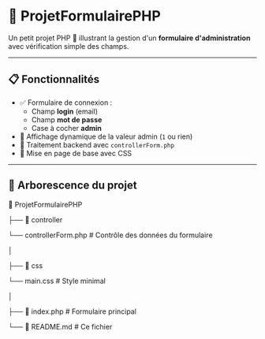 # 🚀 ProjetFormulairePHP

Un petit projet PHP 🐘 illustrant la gestion d'un **formulaire d'administration** avec vérification simple des champs.

---

## 📋 Fonctionnalités

- ✅ Formulaire de connexion :
  - Champ **login** (email)
  - Champ **mot de passe**
  - Case à cocher **admin**
- 🔄 Affichage dynamique de la valeur admin (`1` ou rien)
- 🧠 Traitement backend avec `controllerForm.php`
- 🎨 Mise en page de base avec CSS

---

## 🧱 Arborescence du projet

📁 ProjetFormulairePHP

├── 📁 controller

└── controllerForm.php # Contrôle des données du formulaire

│ 

├── 📁 css

└── main.css # Style minimal

│

├── 📄 index.php # Formulaire principal

└── 📄 README.md # Ce fichier
